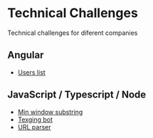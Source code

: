 # Technical Challenges

Technical challenges for diferent companies

## Angular

- [Users list](/angular/users-list)

## JavaScript / Typescript / Node

- [Min window substring](/javascript/min-window-substring)
- [Texging bot](/javascript/texting-bot)
- [URL parser](/javascript/url-parser)
